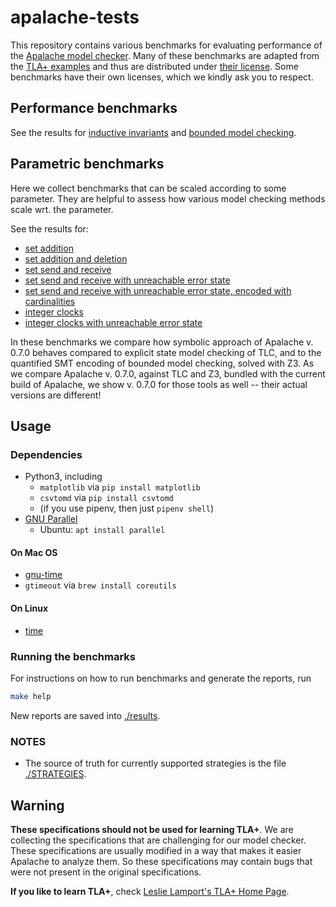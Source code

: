 # apalache-tests

This repository contains various benchmarks for evaluating performance of the
[Apalache model checker](https://github.com/konnov/apalache). Many of these
benchmarks are adapted from the [TLA+
examples](https://github.com/tlaplus/Examples) and thus are distributed under
[their license](https://github.com/tlaplus/Examples/blob/master/LICENSE.md).
Some benchmarks have their own licenses, which we kindly ask you to respect.

## Performance benchmarks

See the results for [inductive invariants](results/001indinv-report.md)
and [bounded model checking](results/002bmc-report.md).

## Parametric benchmarks

Here we collect benchmarks that can be scaled according to some parameter.
They are helpful to assess how various model checking methods scale wrt. the parameter.

See the results for:

- [set addition](results/003SetAdd-report.md)
- [set addition and deletion](results/004SetAddDel-report.md)
- [set send and receive](results/005SetSndRcv-report.md)
- [set send and receive with unreachable error state](results/006SetSndRcv_NoFullDrop-report.md)
- [set send and receive with unreachable error state, encoded with cardinalities](results/007SetSndRcv_NoFullDropCard-report.md)
- [integer clocks](results/008IntClocks-report.md)
- [integer clocks with unreachable error state](results/009IntClocks_Bounded-report.md)

In these benchmarks we compare how symbolic approach of Apalache v. 0.7.0 behaves compared to explicit state model checking of TLC, and to the quantified SMT encoding of bounded model checking, solved with Z3. As we compare Apalache v. 0.7.0, against TLC and Z3, bundled with the current build of Apalache, we show v. 0.7.0 for those tools as well -- their actual versions are different!

## Usage

### Dependencies

- Python3, including
  - `matplotlib` via `pip install matplotlib`
  - `csvtomd` via `pip install csvtomd`
  - (if you use pipenv, then just `pipenv shell`)
- [GNU Parallel](https://www.gnu.org/software/parallel/)
  - Ubuntu: `apt install parallel`

#### On Mac OS

- [gnu-time](https://formulae.brew.sh/formula/gnu-time)
- `gtimeout` via `brew install coreutils`

#### On Linux

- [time](https://www.gnu.org/software/time/)

### Running the benchmarks

For instructions on how to run benchmarks and generate the reports, run

```sh
make help
```

New reports are saved into [./results](./results).

### NOTES

- The source of truth for currently supported strategies is the file
  [./STRATEGIES](./STRATEGIES).

## Warning

**These specifications should not be used for learning TLA+**.
We are collecting the specifications that are challenging for our model checker.
These specifications are usually modified in a way that makes it easier
Apalache to analyze them. So these specifications may contain bugs that were not present in the original specifications.

**If you like to learn TLA+**, check [Leslie Lamport's TLA+ Home Page](http://lamport.azurewebsites.net/tla/tla.html).
